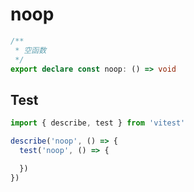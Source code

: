# noop
```ts
/**
 * 空函数
 */
export declare const noop: () => void

```

## Test
```ts
import { describe, test } from 'vitest'

describe('noop', () => {
  test('noop', () => {

  })
})
```

